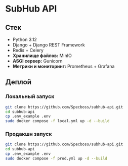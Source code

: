 # SubHub API

## Стек

- Python 3.12  
- Django + Django REST Framework  
- Redis + Celery  
- **Хранилище файлов:** MinIO   
- **ASGI сервер:** Gunicorn
- **Метрики и мониторинг:** Prometheus + Grafana

## Деплой

### Локальный запуск

```bash
git clone https://github.com/Specboss/subhub-api.git
cd subhub-api
cp .env_example .env
sudo docker compose -f local.yml up -d --build
```

### Продакшн запуск

```bash
git clone https://github.com/Specboss/subhub-api.git
cd subhub-api
cp .env_example .env
sudo docker compose -f prod.yml up -d --build
```